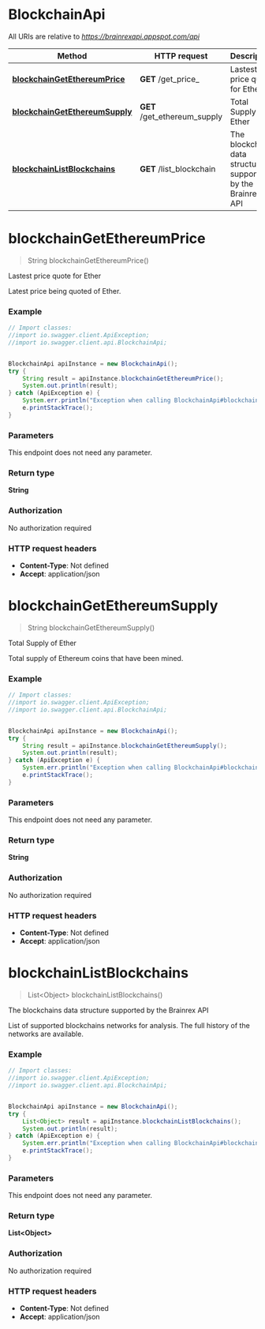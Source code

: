 # BlockchainApi

All URIs are relative to *https://brainrexapi.appspot.com/api*

Method | HTTP request | Description
------------- | ------------- | -------------
[**blockchainGetEthereumPrice**](clients/java/docsBlockchainApi.md#blockchainGetEthereumPrice) | **GET** /get_price_ | Lastest price quote for Ether
[**blockchainGetEthereumSupply**](clients/java/docsBlockchainApi.md#blockchainGetEthereumSupply) | **GET** /get_ethereum_supply | Total Supply of Ether
[**blockchainListBlockchains**](clients/java/docsBlockchainApi.md#blockchainListBlockchains) | **GET** /list_blockchain | The blockchains data structure supported by the Brainrex API

<a name="blockchainGetEthereumPrice"></a>
# **blockchainGetEthereumPrice**
> String blockchainGetEthereumPrice()

Lastest price quote for Ether

Latest price being quoted of Ether.

### Example
```java
// Import classes:
//import io.swagger.client.ApiException;
//import io.swagger.client.api.BlockchainApi;


BlockchainApi apiInstance = new BlockchainApi();
try {
    String result = apiInstance.blockchainGetEthereumPrice();
    System.out.println(result);
} catch (ApiException e) {
    System.err.println("Exception when calling BlockchainApi#blockchainGetEthereumPrice");
    e.printStackTrace();
}
```

### Parameters
This endpoint does not need any parameter.

### Return type

**String**

### Authorization

No authorization required

### HTTP request headers

 - **Content-Type**: Not defined
 - **Accept**: application/json

<a name="blockchainGetEthereumSupply"></a>
# **blockchainGetEthereumSupply**
> String blockchainGetEthereumSupply()

Total Supply of Ether

Total supply of Ethereum coins that have been mined.

### Example
```java
// Import classes:
//import io.swagger.client.ApiException;
//import io.swagger.client.api.BlockchainApi;


BlockchainApi apiInstance = new BlockchainApi();
try {
    String result = apiInstance.blockchainGetEthereumSupply();
    System.out.println(result);
} catch (ApiException e) {
    System.err.println("Exception when calling BlockchainApi#blockchainGetEthereumSupply");
    e.printStackTrace();
}
```

### Parameters
This endpoint does not need any parameter.

### Return type

**String**

### Authorization

No authorization required

### HTTP request headers

 - **Content-Type**: Not defined
 - **Accept**: application/json

<a name="blockchainListBlockchains"></a>
# **blockchainListBlockchains**
> List&lt;Object&gt; blockchainListBlockchains()

The blockchains data structure supported by the Brainrex API

List of supported blockchains networks for analysis. The full history of the networks are available.

### Example
```java
// Import classes:
//import io.swagger.client.ApiException;
//import io.swagger.client.api.BlockchainApi;


BlockchainApi apiInstance = new BlockchainApi();
try {
    List<Object> result = apiInstance.blockchainListBlockchains();
    System.out.println(result);
} catch (ApiException e) {
    System.err.println("Exception when calling BlockchainApi#blockchainListBlockchains");
    e.printStackTrace();
}
```

### Parameters
This endpoint does not need any parameter.

### Return type

**List&lt;Object&gt;**

### Authorization

No authorization required

### HTTP request headers

 - **Content-Type**: Not defined
 - **Accept**: application/json
